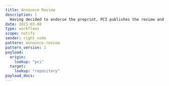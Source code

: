 ```yaml
---
title: Announce Review
description: |
  Having decided to endorse the preprint, PCI publishes the review and announces this
date: 2021-03-08
type: workflows
scope: notify
sender: right_node
pattern: announce-review
pattern_version: 1
payload:
  origin:
    lookup: "pci"
  target:
    lookup: "repository"
payload_docs:
---
```

